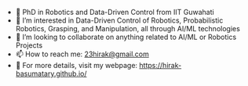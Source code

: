 - 👋 PhD in Robotics and Data-Driven Control from IIT Guwahati
- 👀 I’m interested in Data-Driven Control of Robotics, Probabilistic Robotics, Grasping, and Manipulation, all through AI/ML technologies
- 💞️ I’m looking to collaborate on anything related to AI/ML or Robotics Projects
- 📫 How to reach me: 23hirak@gmail.com
- 🙂 For more details, visit my webpage: https://hirak-basumatary.github.io/

<!---
Hirak-Basumatary/Hirak-Basumatary is a ✨ special ✨ repository because its `README.md` (this file) appears on your GitHub profile.
You can click the Preview link to take a look at your changes.
--->
